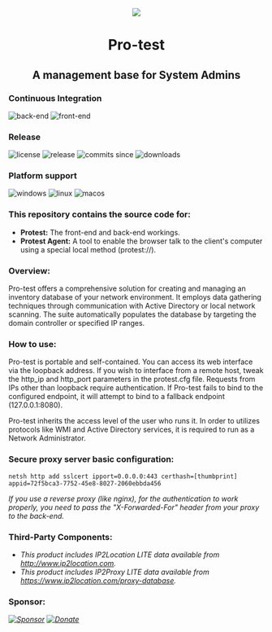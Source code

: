<p align="center"><img src="https://raw.githubusercontent.com/openprotest/protest/master/Protest/pro-test.png" /></p>
<h1 align="center">Pro-test</h1>
<h2 align="center">A management base for System Admins</h2>

### Continuous Integration
![back-end](https://img.shields.io/github/actions/workflow/status/openprotest/protest/codeql-cs.yml?label=back-end&style=for-the-badge)
![front-end](https://img.shields.io/github/actions/workflow/status/openprotest/protest/codeql-js.yml?label=front-end&style=for-the-badge)

### Release
![license](https://img.shields.io/github/license/openprotest/protest?style=for-the-badge)
![release](https://img.shields.io/github/release/openprotest/protest?style=for-the-badge)
![commits since](https://img.shields.io/github/commits-since/openprotest/protest/latest?style=for-the-badge)
![downloads](https://img.shields.io/github/downloads/openprotest/protest/total?style=for-the-badge)

### Platform support
![windows](https://img.shields.io/badge/Windows-0078D6?logo=windows&style=for-the-badge)
![linux](https://img.shields.io/badge/Linux-FCC624?logo=linux&logoColor=black&style=for-the-badge)
![macos](https://shields.io/badge/MacOS-777?logo=Apple&style=for-the-badge)

### This repository contains the source code for:
  * **Protest:** The front-end and back-end workings.
  * **Protest Agent:** A tool to enable the browser talk to the client's computer using a special local method (protest://).

### Overview:
Pro-test offers a comprehensive solution for creating and managing an inventory database of your network environment.
It employs data gathering techniques through communication with Active Directory or local network scanning.
The suite automatically populates the database by targeting the domain controller or specified IP ranges.

### How to use:
Pro-test is portable and self-contained. You can access its web interface via the loopback address.
If you wish to interface from a remote host, tweak the http_ip and http_port parameters in the protest.cfg file. Requests from IPs other than loopback require authentication.
If Pro-test fails to bind to the configured endpoint, it will attempt to bind to a fallback endpoint (127.0.0.1:8080).

Pro-test inherits the access level of the user who runs it.
In order to utilizes protocols like WMI and Active Directory services, it is required to run as a Network Administrator.

### Secure proxy server basic configuration:
```
netsh http add sslcert ipport=0.0.0.0:443 certhash=[thumbprint] appid=72f5bca3-7752-45e8-8027-2060ebbda456
```

*If you use a reverse proxy (like nginx), for the authentication to work properly, you need to pass the "X-Forwarded-For" header from your proxy to the back-end.*

### Third-Party Components:
* *This product includes IP2Location LITE data available from http://www.ip2location.com.*
* *This product includes IP2Proxy LITE data available from https://www.ip2location.com/proxy-database.*

### Sponsor:
*[![Sponsor](https://img.shields.io/badge/Sponsor%20on%20GitHub-374046?style=for-the-badge&logo=github)](https://github.com/sponsors/veniware)*
*[![Donate](https://img.shields.io/badge/Donate-00457C?style=for-the-badge&logo=paypal)](https://www.paypal.com/paypalme/veniware)*
